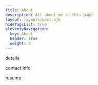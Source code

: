 ```yaml
---
title: About 
description: All about me in this page
layout: layouts/post.njk
hideTagsList: true
eleventyNavigation:
  key: About 
  header: true
  weight: 2
---
```



details

contact info

resume